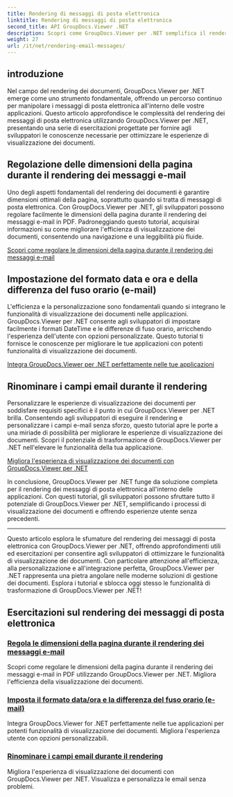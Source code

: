 ```yaml
---
title: Rendering di messaggi di posta elettronica
linktitle: Rendering di messaggi di posta elettronica
second_title: API GroupDocs.Viewer .NET
description: Scopri come GroupDocs.Viewer per .NET semplifica il rendering dei messaggi e-mail in PDF. Impara a regolare le dimensioni della pagina, imposta il formato DateTime e rinomina i campi in modo efficiente.
weight: 27
url: /it/net/rendering-email-messages/
---
```

## introduzione

Nel campo del rendering dei documenti, GroupDocs.Viewer per .NET emerge come uno strumento fondamentale, offrendo un percorso continuo per manipolare i messaggi di posta elettronica all'interno delle vostre applicazioni. Questo articolo approfondisce le complessità del rendering dei messaggi di posta elettronica utilizzando GroupDocs.Viewer per .NET, presentando una serie di esercitazioni progettate per fornire agli sviluppatori le conoscenze necessarie per ottimizzare le esperienze di visualizzazione dei documenti.

## Regolazione delle dimensioni della pagina durante il rendering dei messaggi e-mail

Uno degli aspetti fondamentali del rendering dei documenti è garantire dimensioni ottimali della pagina, soprattutto quando si tratta di messaggi di posta elettronica. Con GroupDocs.Viewer per .NET, gli sviluppatori possono regolare facilmente le dimensioni della pagina durante il rendering dei messaggi e-mail in PDF. Padroneggiando questo tutorial, acquisirai informazioni su come migliorare l'efficienza di visualizzazione dei documenti, consentendo una navigazione e una leggibilità più fluide.

[Scopri come regolare le dimensioni della pagina durante il rendering dei messaggi e-mail](./adjust-page-size-email/)

## Impostazione del formato data e ora e della differenza del fuso orario (e-mail)

L'efficienza e la personalizzazione sono fondamentali quando si integrano le funzionalità di visualizzazione dei documenti nelle applicazioni. GroupDocs.Viewer per .NET consente agli sviluppatori di impostare facilmente i formati DateTime e le differenze di fuso orario, arricchendo l'esperienza dell'utente con opzioni personalizzate. Questo tutorial ti fornisce le conoscenze per migliorare le tue applicazioni con potenti funzionalità di visualizzazione dei documenti.

[Integra GroupDocs.Viewer per .NET perfettamente nelle tue applicazioni](./set-date-time-format-offset-email/)

## Rinominare i campi email durante il rendering

Personalizzare le esperienze di visualizzazione dei documenti per soddisfare requisiti specifici è il punto in cui GroupDocs.Viewer per .NET brilla. Consentendo agli sviluppatori di eseguire il rendering e personalizzare i campi e-mail senza sforzo, questo tutorial apre le porte a una miriade di possibilità per migliorare le esperienze di visualizzazione dei documenti. Scopri il potenziale di trasformazione di GroupDocs.Viewer per .NET nell'elevare le funzionalità della tua applicazione.

[Migliora l'esperienza di visualizzazione dei documenti con GroupDocs.Viewer per .NET](./rename-email-fields/)

In conclusione, GroupDocs.Viewer per .NET funge da soluzione completa per il rendering dei messaggi di posta elettronica all'interno delle applicazioni. Con questi tutorial, gli sviluppatori possono sfruttare tutto il potenziale di GroupDocs.Viewer per .NET, semplificando i processi di visualizzazione dei documenti e offrendo esperienze utente senza precedenti.

--- 

Questo articolo esplora le sfumature del rendering dei messaggi di posta elettronica con GroupDocs.Viewer per .NET, offrendo approfondimenti utili ed esercitazioni per consentire agli sviluppatori di ottimizzare le funzionalità di visualizzazione dei documenti. Con particolare attenzione all'efficienza, alla personalizzazione e all'integrazione perfetta, GroupDocs.Viewer per .NET rappresenta una pietra angolare nelle moderne soluzioni di gestione dei documenti. Esplora i tutorial e sblocca oggi stesso le funzionalità di trasformazione di GroupDocs.Viewer per .NET!
## Esercitazioni sul rendering dei messaggi di posta elettronica
### [Regola le dimensioni della pagina durante il rendering dei messaggi e-mail](./adjust-page-size-email/)
Scopri come regolare le dimensioni della pagina durante il rendering dei messaggi e-mail in PDF utilizzando GroupDocs.Viewer per .NET. Migliora l'efficienza della visualizzazione dei documenti.
### [Imposta il formato data/ora e la differenza del fuso orario (e-mail)](./set-date-time-format-offset-email/)
Integra GroupDocs.Viewer for .NET perfettamente nelle tue applicazioni per potenti funzionalità di visualizzazione dei documenti. Migliora l'esperienza utente con opzioni personalizzabili.
### [Rinominare i campi email durante il rendering](./rename-email-fields/)
Migliora l'esperienza di visualizzazione dei documenti con GroupDocs.Viewer per .NET. Visualizza e personalizza le email senza problemi.